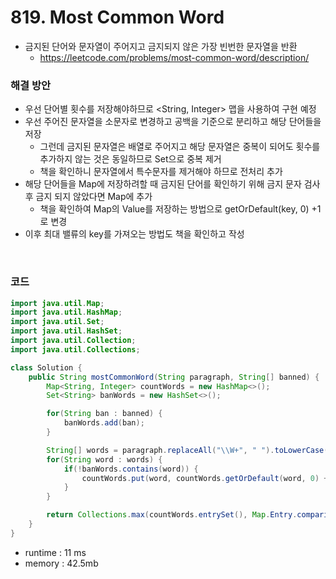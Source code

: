 # 819. Most Common Word
- 금지된 단어와 문자열이 주어지고 금지되지 않은 가장 빈번한 문자열을 반환
    - https://leetcode.com/problems/most-common-word/description/

<be>

### 해결 방안
- 우선 단어별 횟수를 저장해야하므로 <String, Integer> 맵을 사용하여 구현 예정
- 우선 주어진 문자열을 소문자로 변경하고 공백을 기준으로 분리하고 해당 단어들을 저장
    - 그런데 금지된 문자열은 배열로 주어지고 해당 문자열은 중복이 되어도 횟수를 추가하지 않는 것은 동일하므로 Set으로 중복 제거
    - 책을 확인하니 문자열에서 특수문자를 제거해야 하므로 전처리 추가
- 해당 단어들을 Map에 저장하려할 때 금지된 단어를 확인하기 위해 금지 문자 검사 후 금지 되지 않았다면 Map에 추가
    - 책을 확인하여 Map의 Value를 저장하는 방법으로 getOrDefault(key, 0) +1로 변경
- 이후 최대 밸류의 key를 가져오는 방법도 책을 확인하고 작성

<br>

### 코드

```java
import java.util.Map;
import java.util.HashMap;
import java.util.Set;
import java.util.HashSet;
import java.util.Collection;
import java.util.Collections;

class Solution {
    public String mostCommonWord(String paragraph, String[] banned) {
        Map<String, Integer> countWords = new HashMap<>();
        Set<String> banWords = new HashSet<>();

        for(String ban : banned) {
            banWords.add(ban);
        }

        String[] words = paragraph.replaceAll("\\W+", " ").toLowerCase().split(" ");
        for(String word : words) {
            if(!banWords.contains(word)) {
                countWords.put(word, countWords.getOrDefault(word, 0) + 1);
            }
        }

        return Collections.max(countWords.entrySet(), Map.Entry.comparingByValue()).getKey();
    }
}
```

- runtime : 11 ms
- memory : 42.5mb
